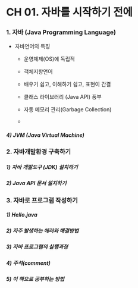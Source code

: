 # CH 01. 자바를 시작하기 전에

### 1. 자바 (Java Programming Language)

- 자바언어의 특징
  
  - 운영체제(OS)에 독립적
  
  - 객체지향언어
  
  - 배우기 쉽고, 이해하기 쉽고, 표현이 간결
  
  - 클래스 라이브러리 (Java API) 풍부
  
  - 자동 메모리 관리(Garbage Collection)
  
  - 

##### 4) JVM (Java Virtual Machine)



### 2. 자바개발환경 구축하기

##### 1) 자바 개발도구 (JDK) 설치하기

##### 2) Java API 문서 설치하기



### 3. 자바로 프로그램 작성하기

##### 1) Hello.java

##### 2) 자주 발생하는 에러와 해결방법

##### 3) 자바 프로그램의 실행과정

##### 4) 주석(comment)

##### 5) 이 책으로 공부하는 방법






